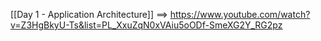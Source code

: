 [[Day 1 - Application Architecture]] ==> https://www.youtube.com/watch?v=Z3HgBkyU-Ts&list=PL_XxuZqN0xVAiu5oODf-SmeXG2Y_RG2pz



